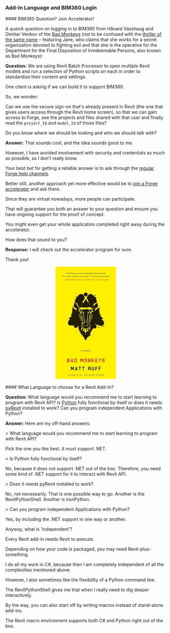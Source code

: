 <head>
<meta http-equiv="Content-Type" content="text/html; charset=utf-8">
<link rel="stylesheet" type="text/css" href="bc.css">
<script src="https://cdn.rawgit.com/google/code-prettify/master/loader/run_prettify.js" type="text/javascript"></script>
</head>

<!---

twitter:

 in the #RevitAPI @AutodeskForge @AutodeskRevit #bim #DynamoBim #ForgeDevCon 

&ndash; 
...

linkedin:

#bim #DynamoBim #ForgeDevCon #Revit #API #IFC #SDK #AI #VisualStudio #Autodesk #AEC #adsk

the [Revit API discussion forum](http://forums.autodesk.com/t5/revit-api-forum/bd-p/160) thread

<center>
<img src="img/" alt="" title="" width="600"/>
<p style="font-size: 80%; font-style:italic"></p>
</center>

-->

### Add-In Language and BIM360 Login

####<a name="2"></a> BIM360 Question? Join Accelerator!

A queick question on logging in to BIM360 from Håvard Vasshaug and Dimitar Venkov of
the [Bad Monkeys](https://www.badmonkeys.net) (not to be confused with the [thriller of the same name](https://en.wikipedia.org/wiki/Bad_Monkeys) &ndash; featuring Jane, who claims that she works for a secret organization devoted to fighting evil and that she is the operative for the Department for the Final Disposition of Irredeemable Persons, also known as Bad Monkeys):

**Question:** We are using Revit Batch Processor to open multiple Revit models and run a selection of Python scripts on each in order to standardize their content and settings.

One client is asking if we can build it to support BIM360.

So, we wonder:

Can we use the secure sign-on that's already present in Revit (the one that gives users access through the Revit home screen), so that we can gain access to Forge, see the projects and files shared with that user and finally read the `project_Id` and `model_Id` of those files?

Do you know where we should be looking and who we should talk with?

**Answer:** That sounds cool, and the idea sounds good to me.

However, I have avoided involvement with security and credentials as much as possible, so I don't really know.

Your best bet for getting a reliable answer is to ask through
the [regular Forge help channels](https://forge.autodesk.com/en/support/get-help).

Better still, another approach yet more effective would be
to [join a Forge accelerator](https://forge.autodesk.com/accelerator-program) and ask there.

Since they are virtual nowadays, more people can participate.

That will guarantee you both an answer to your question and ensure you have ongoing support for the proof of concept.

You might even get your whole application completed right away during the accelerator.

How does that sound to you?

**Response:** I will check out the accelerator program for sure.

Thank you!

<center>
<img src="img/Bad_Monkeys_2007_book_cover.jpg" alt="Bad Monkeys book cover" title="Bad Monkeys book cover" width="190"/>
</center>


####<a name="3"></a> What Language to choose for a Revit Add-In?

**Question:** What language would you recommend me to start learning to program with Revit API?
Is [Python](https://www.python.org) fully functional by itself or does it needs [pyRevit](https://github.com/eirannejad/pyRevit) installed to work?
Can you program independent Applications with Python?

**Answer:** Here are my off-hand answers:

&gt; What language would you recommend me to start learning to program with Revit API?

Pick the one you like best. It must support .NET.

&gt; Is Python fully functional by itself?

No, because it does not support .NET out of the box. Therefore, you need some kind of .NET support for it to interact with Revit API.

&gt; Does it needs pyRevit installed to work?

No, not necessarily. That is one possible way to go. Another is the RevitPythonShell. Another is IronPython.

&gt; Can you program independent Applications with Python?

Yes, by including the .NET support in one way or another.

Anyway, what is 'independent'?

Every Revit add-in needs Revit to execute.

Depending on how your code is packaged, you may need Revit-plus-something.

I do all my work in C#, because then I am completely independent of all the complexities mentioned above.

However, I also sometimes like the flexibility of a Python command line.

The RevitPythonShell gives me that when I really need to dig deeper interactively.

By the way, you can also start off by writing macros instead of stand-alone add-ins.

The Revit macro environment supports both C# and Python right out of the box.

